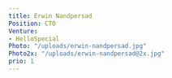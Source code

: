 ```yaml
---
title: Erwin Nandpersad
Position: CTO
Venture:
- HelloSpecial
Photo: "/uploads/erwin-nandpersad.jpg"
Photo2x: "/uploads/erwin-nandpersad@2x.jpg"
prio: 1
---
```


